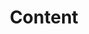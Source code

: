 ---
title: Content

content:
    items: '@self.descendants'
    limit: 5
    order:
        dir: desc
        by: date
---